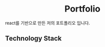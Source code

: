 <div align="center">
  <h1>Portfolio</h1>
</div>

react를 기반으로 만든 저의 포트폴리오 입니다.

## Technology Stack


